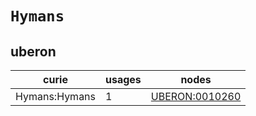 # `Hymans`

## uberon

| curie         |   usages | nodes                                                   |
|---------------|----------|---------------------------------------------------------|
| Hymans:Hymans |        1 | [UBERON:0010260](https://bioregistry.io/UBERON:0010260) |

